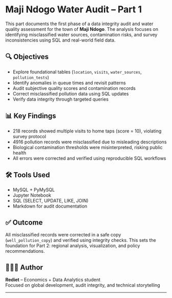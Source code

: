 # Maji Ndogo Water Audit – Part 1

This part documents the first phase of a data integrity audit and water quality assessment for the town of **Maji Ndogo**. The analysis focuses on identifying misclassified water sources, contamination risks, and survey inconsistencies using SQL and real-world field data.

## 🔍 Objectives

- Explore foundational tables (`location`, `visits`, `water_sources`, `pollution_tests`)
- Identify anomalies in queue times and revisit patterns
- Audit subjective quality scores and contamination records
- Correct misclassified pollution data using SQL updates
- Verify data integrity through targeted queries

## 📊 Key Findings

- 218 records showed multiple visits to home taps (score = 10), violating survey protocol
- 4916 pollution records were misclassified due to misleading descriptions
- Biological contamination thresholds were misinterpreted, risking public health
- All errors were corrected and verified using reproducible SQL workflows

## 🛠️ Tools Used

- MySQL + PyMySQL
- Jupyter Notebook
- SQL (SELECT, UPDATE, LIKE, JOIN)
- Markdown for audit documentation

## ✅ Outcome

All misclassified records were corrected in a safe copy (`well_pollution_copy`) and verified using integrity checks. This sets the foundation for Part 2: regional analysis, visualization, and policy recommendations.


## 👩🏽‍💻 Author

**Rediet** – Economics + Data Analytics student  
Focused on global development, audit integrity, and technical storytelling  


---


